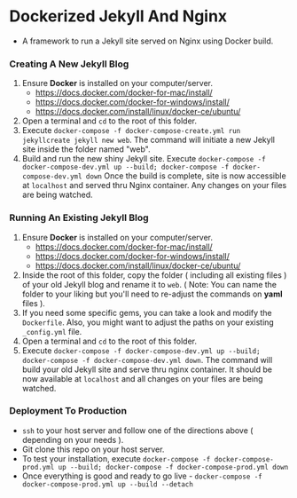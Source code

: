 # Dockerized Jekyll And Nginx
 - A framework to run a Jekyll site served on Nginx using Docker build. 

### Creating A New Jekyll Blog
1. Ensure **Docker** is installed on your computer/server. 
   * https://docs.docker.com/docker-for-mac/install/
   * https://docs.docker.com/docker-for-windows/install/ 
   * https://docs.docker.com/install/linux/docker-ce/ubuntu/
2. Open a terminal and `cd` to the root of this folder.
3. Execute `docker-compose -f docker-compose-create.yml run jekyllcreate jekyll new web`. The command will initiate a new Jekyll site inside the folder named "web".
4. Build and run the new shiny Jekyll site. Execute `docker-compose -f docker-compose-dev.yml up --build; docker-compose -f docker-compose-dev.yml down`
   Once the build is complete, site is now accessible at `localhost` and served thru Nginx container. Any changes on your files are being watched.
   
### Running An Existing Jekyll Blog
1. Ensure **Docker** is installed on your computer/server. 
   * https://docs.docker.com/docker-for-mac/install/
   * https://docs.docker.com/docker-for-windows/install/ 
   * https://docs.docker.com/install/linux/docker-ce/ubuntu/
2. Inside the root of this folder, copy the folder ( including all existing files ) of your old Jekyll blog and rename it to `web`. ( Note: You can name the folder to your liking but you'll need to re-adjust the commands on **yaml** files ).
3. If you need some specific gems, you can take a look and modify the `Dockerfile`. Also, you might want to adjust the paths on your existing `_config.yml` file.
4. Open a terminal and `cd` to the root of this folder.
5. Execute `docker-compose -f docker-compose-dev.yml up --build; docker-compose -f docker-compose-dev.yml down`. The command will build your old Jekyll site and serve thru nginx container. It should be now available at `localhost` and all changes on your files are being watched.


### Deployment To Production
* `ssh` to your host server and follow one of the directions above ( depending on your needs ).
* Git clone this repo on your host server. 
* To test your installation, execute `docker-compose -f docker-compose-prod.yml up --build; docker-compose -f docker-compose-prod.yml down`
* Once everything is good and ready to go live - `docker-compose -f docker-compose-prod.yml up --build --detach`

